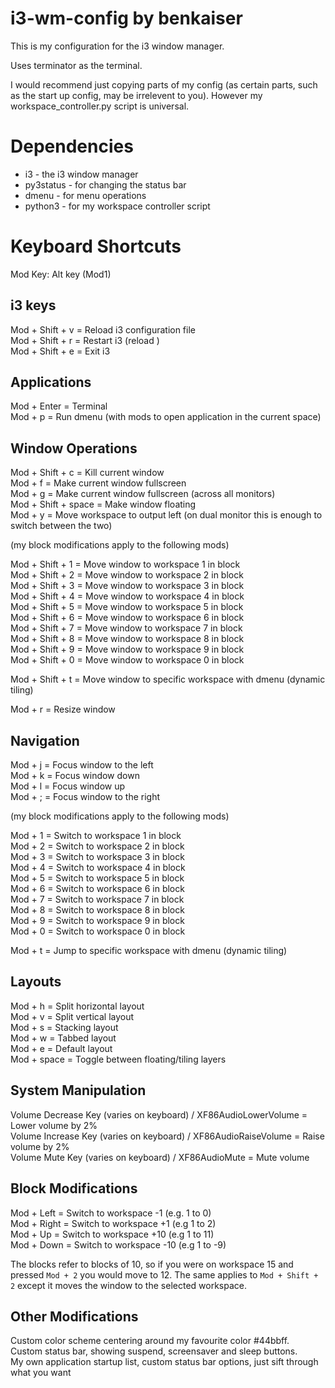 # i3-wm-config by benkaiser

This is my configuration for the i3 window manager.  

Uses terminator as the terminal.  

I would recommend just copying parts of my config (as certain parts, such as the start up config, may be irrelevent to you). However my workspace_controller.py script is universal.  

# Dependencies

- i3 - the i3 window manager
- py3status - for changing the status bar
- dmenu - for menu operations
- python3 - for my workspace controller script

# Keyboard Shortcuts

Mod Key: Alt key (Mod1)

## i3 keys
Mod + Shift + v = Reload i3 configuration file  
Mod + Shift + r = Restart i3 (reload )  
Mod + Shift + e = Exit i3  

## Applications
Mod + Enter = Terminal  
Mod + p = Run dmenu (with mods to open application in the current space)  

## Window Operations
Mod + Shift + c = Kill current window  
Mod + f = Make current window fullscreen  
Mod + g = Make current window fullscreen (across all monitors)  
Mod + Shift + space = Make window floating  
Mod + y = Move workspace to output left (on dual monitor this is enough to switch between the two)  

(my block modifications apply to the following mods)  

Mod + Shift + 1 = Move window to workspace 1 in block  
Mod + Shift + 2 = Move window to workspace 2 in block  
Mod + Shift + 3 = Move window to workspace 3 in block  
Mod + Shift + 4 = Move window to workspace 4 in block  
Mod + Shift + 5 = Move window to workspace 5 in block  
Mod + Shift + 6 = Move window to workspace 6 in block  
Mod + Shift + 7 = Move window to workspace 7 in block  
Mod + Shift + 8 = Move window to workspace 8 in block  
Mod + Shift + 9 = Move window to workspace 9 in block  
Mod + Shift + 0 = Move window to workspace 0 in block  

Mod + Shift + t = Move window to specific workspace with dmenu (dynamic tiling)  

Mod + r = Resize window  

## Navigation
Mod + j = Focus window to the left  
Mod + k = Focus window down  
Mod + l = Focus window up  
Mod + ; = Focus window to the right  

(my block modifications apply to the following mods)

Mod + 1 = Switch to workspace 1 in block  
Mod + 2 = Switch to workspace 2 in block  
Mod + 3 = Switch to workspace 3 in block  
Mod + 4 = Switch to workspace 4 in block  
Mod + 5 = Switch to workspace 5 in block  
Mod + 6 = Switch to workspace 6 in block  
Mod + 7 = Switch to workspace 7 in block  
Mod + 8 = Switch to workspace 8 in block  
Mod + 9 = Switch to workspace 9 in block  
Mod + 0 = Switch to workspace 0 in block  

Mod + t = Jump to specific workspace with dmenu (dynamic tiling)  

## Layouts
Mod + h = Split horizontal layout  
Mod + v = Split vertical layout  
Mod + s = Stacking layout  
Mod + w = Tabbed layout  
Mod + e = Default layout  
Mod + space = Toggle between floating/tiling layers  

## System Manipulation
Volume Decrease Key (varies on keyboard) / XF86AudioLowerVolume = Lower volume by 2%  
Volume Increase Key (varies on keyboard) / XF86AudioRaiseVolume = Raise volume by 2%  
Volume Mute Key (varies on keyboard) / XF86AudioMute = Mute volume  

## Block Modifications
Mod + Left = Switch to workspace -1 (e.g. 1 to 0)  
Mod + Right = Switch to workspace +1 (e.g 1 to 2)  
Mod + Up = Switch to workspace +10 (e.g 1 to 11)  
Mod + Down = Switch to workspace -10 (e.g 1 to -9)  

The blocks refer to blocks of 10, so if you were on workspace 15 and pressed `Mod + 2` you would move to 12. The same applies to `Mod + Shift + 2` except it moves the window to the selected workspace.  

## Other Modifications
Custom color scheme centering around my favourite color #44bbff.  
Custom status bar, showing suspend, screensaver and sleep buttons.  
My own application startup list, custom status bar options, just sift through what you want  